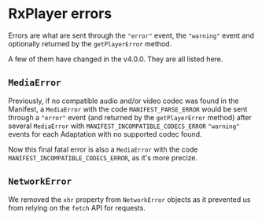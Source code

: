 # RxPlayer errors

Errors are what are sent through the `"error"` event, the `"warning"` event and
optionally returned by the `getPlayerError` method.

A few of them have changed in the v4.0.0. They are all listed here.

## `MediaError`

Previously, if no compatible audio and/or video codec was found in the Manifest,
a `MediaError` with the code `MANIFEST_PARSE_ERROR` would be sent through a
`"error"` event (and returned by the `getPlayerError` method) after several
`MediaError` with `MANIFEST_INCOMPATIBLE_CODECS_ERROR` `"warning"` events for each Adaptation with no supported codec found.

Now this final fatal error is also a `MediaError` with the code
`MANIFEST_INCOMPATIBLE_CODECS_ERROR`, as it's more precize.

## `NetworkError`

We removed the `xhr` property from `NetworkError` objects as it prevented us
from relying on the `fetch` API for requests.
